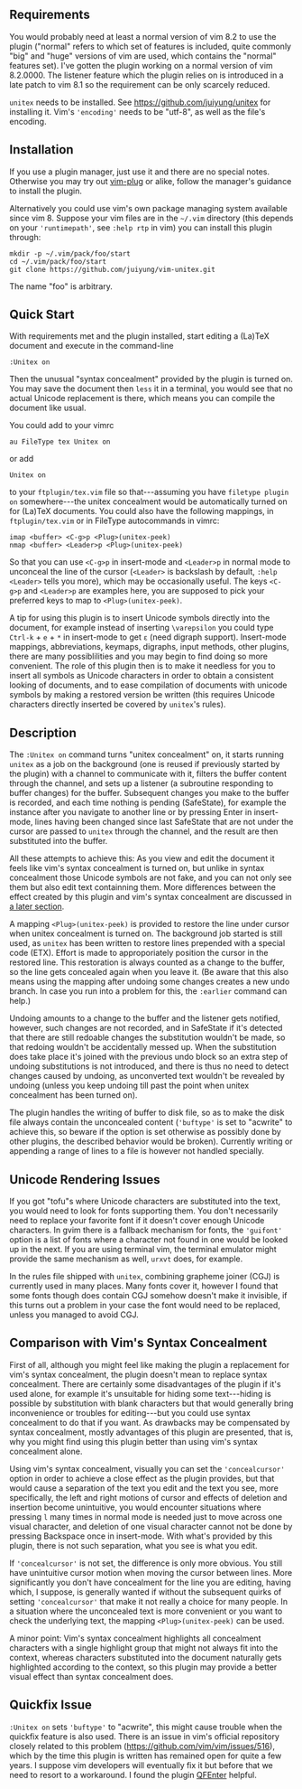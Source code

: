 ## Requirements

You would probably need at least a normal version of vim 8.2 to use
the plugin ("normal" refers to which set of features is included,
quite commonly "big" and "huge" versions of vim are used, which
contains the "normal" features set). I've gotten the plugin working on
a normal version of vim 8.2.0000. The listener feature which the
plugin relies on is introduced in a late patch to vim 8.1 so the
requirement can be only scarcely reduced.

`unitex` needs to be installed. See
<https://github.com/juiyung/unitex> for installing it. Vim's
`'encoding'` needs to be "utf-8", as well as the file's encoding.

## Installation

If you use a plugin manager, just use it and there are no special
notes. Otherwise you may try out
[vim-plug](https://github.com/junegunn/vim-plug) or alike, follow the
manager's guidance to install the plugin.

Alternatively you could use vim's own package managing system
available since vim 8. Suppose your vim files are in the `~/.vim`
directory (this depends on your `'runtimepath'`, see `:help rtp` in
vim) you can install this plugin through:

    mkdir -p ~/.vim/pack/foo/start
    cd ~/.vim/pack/foo/start
    git clone https://github.com/juiyung/vim-unitex.git

The name "foo" is arbitrary.

## Quick Start

With requirements met and the plugin installed, start editing a
(La)TeX document and execute in the command-line

    :Unitex on

Then the unusual "syntax concealment" provided by the plugin is turned
on. You may save the document then `less` it in a terminal, you would
see that no actual Unicode replacement is there, which means you can
compile the document like usual.

You could add to your vimrc

    au FileType tex Unitex on

or add

    Unitex on

to your `ftplugin/tex.vim` file so that---assuming you have `filetype
plugin on` somewhere---the unitex concealment would be automatically
turned on for (La)TeX documents. You could also have the following
mappings, in `ftplugin/tex.vim` or in FileType autocommands in vimrc:

    imap <buffer> <C-g>p <Plug>(unitex-peek)
    nmap <buffer> <Leader>p <Plug>(unitex-peek)

So that you can use `<C-g>p` in insert-mode and `<Leader>p` in normal
mode to unconceal the line of the cursor (`<Leader>` is backslash by
default, `:help <Leader>` tells you more), which may be occasionally
useful. The keys `<C-g>p` and `<Leader>p` are examples here, you are
supposed to pick your preferred keys to map to `<Plug>(unitex-peek)`.

A tip for using this plugin is to insert Unicode symbols directly into
the document, for example instead of inserting `\varepsilon` you could
type `Ctrl-k` + `e` + `*` in insert-mode to get `ε` (need digraph
support). Insert-mode mappings, abbreviations, keymaps, digraphs,
input methods, other plugins, there are many possiblilities and you
may begin to find doing so more convenient. The role of this plugin
then is to make it needless for you to insert all symbols as Unicode
characters in order to obtain a consistent looking of documents, and
to ease compilation of documents with unicode symbols by making a
restored version be written (this requires Unicode characters directly
inserted be covered by `unitex`'s rules).

## Description

The `:Unitex on` command turns "unitex concealment" on, it starts
running `unitex` as a job on the background (one is reused if
previously started by the plugin) with a channel to communicate with
it, filters the buffer content through the channel, and sets up a
listener (a subroutine responding to buffer changes) for the buffer.
Subsequent changes you make to the buffer is recorded, and each time
nothing is pending (SafeState), for example the instance after you
navigate to another line or by pressing Enter in insert-mode, lines
having been changed since last SafeState that are not under the cursor
are passed to `unitex` through the channel, and the result are then
substituted into the buffer.

All these attempts to achieve this: As you view and edit the document
it feels like vim's syntax concealment is turned on, but unlike in
syntax concealment those Unicode symbols are not fake, and you can not
only see them but also edit text containning them. More differences
between the effect created by this plugin and vim's syntax concealment
are discussed in [a later section](#comp).

A mapping `<Plug>(unitex-peek)` is provided to restore the line under
cursor when unitex concealment is turned on. The background job
started is still used, as `unitex` has been written to restore lines
prepended with a special code (ETX). Effort is made to approporiately
position the cursor in the restored line. This restoration is always
counted as a change to the buffer, so the line gets concealed again
when you leave it. (Be aware that this also means using the mapping
after undoing some changes creates a new undo branch. In case you run
into a problem for this, the `:earlier` command can help.)

Undoing amounts to a change to the buffer and the listener gets
notified, however, such changes are not recorded, and in SafeState if
it's detected that there are still redoable changes the substitution
wouldn't be made, so that redoing wouldn't be accidentally messed up.
When the substitution does take place it's joined with the previous
undo block so an extra step of undoing substitutions is not
introduced, and there is thus no need to detect changes caused by
undoing, as unconverted text wouldn't be revealed by undoing (unless
you keep undoing till past the point when unitex concealment has been
turned on).

The plugin handles the writing of buffer to disk file, so as to make
the disk file always contain the unconcealed content (`'buftype'` is
set to "acwrite" to achieve this, so beware if the option is set
otherwise as possibly done by other plugins, the described behavior
would be broken). Currently writing or appending a range of lines to a
file is however not handled specially.

## Unicode Rendering Issues

If you got "tofu"s where Unicode characters are substituted into the
text, you would need to look for fonts supporting them. You don't
necessarily need to replace your favorite font if it doesn't cover
enough Unicode characters. In gvim there is a fallback mechanism for
fonts, the `'guifont'` option is a list of fonts where a character not
found in one would be looked up in the next. If you are using terminal
vim, the terminal emulator might provide the same mechanism as well,
`urxvt` does, for example.

In the rules file shipped with `unitex`, combining grapheme joiner
(CGJ) is currently used in many places. Many fonts cover it, however I
found that some fonts though does contain CGJ somehow doesn't make it
invisible, if this turns out a problem in your case the font would
need to be replaced, unless you managed to avoid CGJ.

## <a id="comp">Comparison with Vim's Syntax Concealment</a>

First of all, although you might feel like making the plugin a
replacement for vim's syntax concealment, the plugin doesn't mean to
replace syntax concealment. There are certainly some disadvantages of
the plugin if it's used alone, for example it's unsuitable for
hiding some text---hiding is possible by substitution with blank
characters but that would generally bring inconvenience or troubles
for editing---but you could use syntax concealment to do that if you
want. As drawbacks may be compensated by syntax concealment, mostly
advantages of this plugin are presented, that is, why you might find
using this plugin better than using vim's syntax concealment alone.

Using vim's syntax concealment, visually you can set the
`'concealcursor'` option in order to achieve a close effect as the
plugin provides, but that would cause a separation of the text you
edit and the text you see, more specifically, the left and right
motions of cursor and effects of deletion and insertion become
unintuitive, you would encounter situations where pressing `l` many
times in normal mode is needed just to move across one visual
character, and deletion of one visual character cannot not be done by
pressing Backspace once in insert-mode. With what's provided by this
plugin, there is not such separation, what you see is what you edit.

If `'concealcursor'` is not set, the difference is only more obvious.
You still have unintuitive cursor motion when moving the cursor
between lines. More significantly you don't have concealment for the
line you are editing, having which, I suppose, is generally wanted if
without the subsequent quirks of setting `'concealcursor'` that make
it not really a choice for many people. In a situation where the
unconcealed text is more convenient or you want to check the
underlying text, the mapping `<Plug>(unitex-peek)` can be used.

A minor point: Vim's syntax concealment highlights all concealment
characters with a single highlight group that might not always fit
into the context, whereas characters substituted into the document
naturally gets highlighted according to the context, so this plugin
may provide a better visual effect than syntax concealment does.

## Quickfix Issue

`:Unitex on` sets `'buftype'` to "acwrite", this might cause trouble
when the quickfix feature is also used. There is an issue in vim's
official repository closely related to this problem
(<https://github.com/vim/vim/issues/516>), which by the time this
plugin is written has remained open for quite a few years. I suppose
vim developers will eventually fix it but before that we need to
resort to a workaround. I found the plugin
[QFEnter](https://github.com/yssl/QFEnter) helpful.
